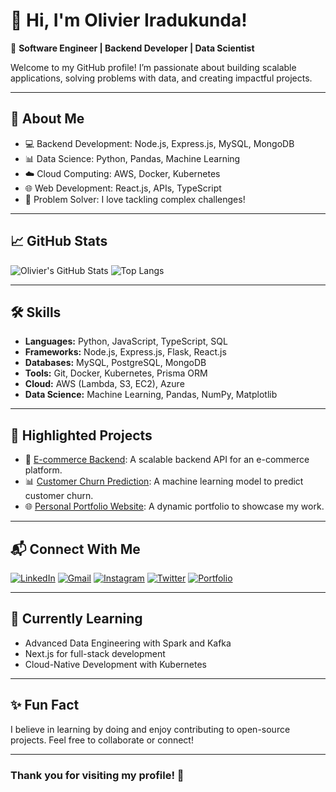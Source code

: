 # 👋 Hi, I'm Olivier Iradukunda!

🌟 **Software Engineer | Backend Developer | Data Scientist**

Welcome to my GitHub profile! I’m passionate about building scalable applications, solving problems with data, and creating impactful projects. 

---

## 🚀 **About Me**
- 💻 Backend Development: Node.js, Express.js, MySQL, MongoDB
- 📊 Data Science: Python, Pandas, Machine Learning
- ☁️ Cloud Computing: AWS, Docker, Kubernetes
- 🌐 Web Development: React.js, APIs, TypeScript
- 🔧 Problem Solver: I love tackling complex challenges!

---

## 📈 **GitHub Stats**
![Olivier's GitHub Stats](https://github-readme-stats.vercel.app/api?username=Mr-Olivier&show_icons=true&theme=radical)
![Top Langs](https://github-readme-stats.vercel.app/api/top-langs/?username=Mr-Olivier&layout=compact&theme=radical)

---

## 🛠️ **Skills**
- **Languages:** Python, JavaScript, TypeScript, SQL
- **Frameworks:** Node.js, Express.js, Flask, React.js
- **Databases:** MySQL, PostgreSQL, MongoDB
- **Tools:** Git, Docker, Kubernetes, Prisma ORM
- **Cloud:** AWS (Lambda, S3, EC2), Azure
- **Data Science:** Machine Learning, Pandas, NumPy, Matplotlib

---

## 🌟 **Highlighted Projects**
- 📂 [E-commerce Backend](https://github.com/olivieriradukunda/ecommerce-backend): A scalable backend API for an e-commerce platform.
- 📊 [Customer Churn Prediction](https://github.com/olivieriradukunda/churn-prediction): A machine learning model to predict customer churn.
- 🌐 [Personal Portfolio Website](https://github.com/olivieriradukunda/portfolio): A dynamic portfolio to showcase my work.

---

## 📬 **Connect With Me**
[![LinkedIn](https://img.shields.io/badge/LinkedIn-Connect-blue?style=for-the-badge&logo=linkedin)](https://www.linkedin.com/in/olivier-iradukunda-8269412a0/)
[![Gmail](https://img.shields.io/badge/Email-Contact-red?style=for-the-badge&logo=gmail)](mailto:oiradukunda63@gmail.com)
[![Instagram](https://img.shields.io/badge/Instagram-Follow-ff69b4?style=for-the-badge&logo=instagram)](https://www.instagram.com/__olivier__20/)
[![Twitter](https://img.shields.io/badge/Twitter-Follow-blue?style=for-the-badge&logo=twitter)](https://x.com/OIradukund43222)
[![Portfolio](https://img.shields.io/badge/Portfolio-Visit-green?style=for-the-badge&logo=firefox)](https://olivier-ira.vercel.app/)

---

## 🌱 **Currently Learning**
- Advanced Data Engineering with Spark and Kafka
- Next.js for full-stack development
- Cloud-Native Development with Kubernetes

---

## ✨ **Fun Fact**
I believe in learning by doing and enjoy contributing to open-source projects. Feel free to collaborate or connect!

---

### Thank you for visiting my profile! 🌟
